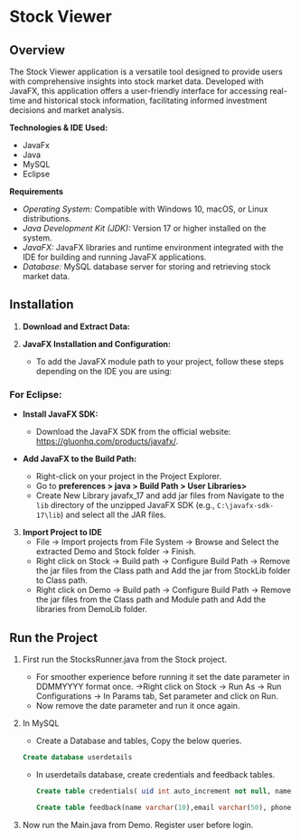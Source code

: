 # Stock Viewer

## Overview 

The Stock Viewer application is a versatile tool designed to provide users with
comprehensive insights into stock market data. Developed with JavaFX, this application
offers a user-friendly interface for accessing real-time and historical stock information,
facilitating informed investment decisions and market analysis.


**Technologies & IDE Used:**
- JavaFx
- Java
- MySQL
- Eclipse

**Requirements**

- *Operating System:* Compatible with Windows 10, macOS, or Linux distributions.
- *Java Development Kit (JDK):* Version 17 or higher installed on the system.
- *JavaFX:* JavaFX libraries and runtime environment integrated with the IDE for building and running JavaFX applications.
- *Database:* MySQL database server for storing and retrieving stock market data.

## Installation

1. **Download and Extract Data:**
    
2. **JavaFX Installation and Configuration:**
   - To add the JavaFX module path to your project, follow these steps depending on the IDE you are using:
 
### **For Eclipse:**
 
- **Install JavaFX SDK:**
   - Download the JavaFX SDK from the official website: https://gluonhq.com/products/javafx/.
 
- **Add JavaFX to the Build Path:**
   - Right-click on your project in the Project Explorer.
   - Go to **preferences > java > Build Path > User Libraries>**
   - Create New Library javafx_17 and add jar files from Navigate to the `lib` directory of the unzipped JavaFX SDK (e.g., `C:\javafx-sdk-17\lib`) and select all the JAR files.
 
3. **Import Project to IDE**
    - File -> Import projects from File System -> Browse and Select the extracted Demo and Stock folder -> Finish.
    - Right click on Stock -> Build path -> Configure Build Path -> Remove the jar files from the Class path and Add the jar from StockLib folder to Class path.
    - Right click on Demo -> Build path -> Configure Build Path -> Remove the jar files from the Class path and Module path and Add the libraries from DemoLib folder.

## Run the Project

1. First run the StocksRunner.java from the Stock project.
   - For smoother experience before running it set the date parameter in DDMMYYYY format once.
     ->Right click on Stock -> Run As -> Run Configurations -> In Params tab, Set parameter and click on Run.
   - Now remove the date parameter and run it once again.

2. In MySQL
   - Create a Database and tables, Copy the below queries.
    ```sql
    Create database userdetails
    ```
   - In userdetails database, create credentials and feedback tables.
     ```sql
     Create table credentials( uid int auto_increment not null, name varchar(10), password varchar(20), phone varchar(20), PRIMARY KEY(uid));
     ```
     ```sql
     Create table feedback(name varchar(10),email varchar(50), phone varchar(20), comments varchar(255));
     ```

3. Now run the Main.java from Demo. Register user before login.
